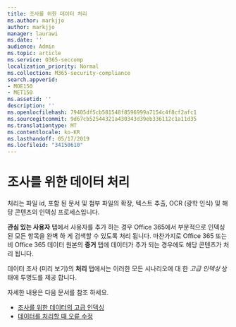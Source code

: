 ```yaml
---
title: 조사를 위한 데이터 처리
ms.author: markjjo
author: markjjo
manager: laurawi
ms.date: ''
audience: Admin
ms.topic: article
ms.service: O365-seccomp
localization_priority: Normal
ms.collection: M365-security-compliance
search.appverid:
- MOE150
- MET150
ms.assetid: ''
description: ''
ms.openlocfilehash: 79405df5cb581548f8596999a7154c4f8cf2afc1
ms.sourcegitcommit: 9d67cb52544321a430343d39eb336112c1a11d35
ms.translationtype: MT
ms.contentlocale: ko-KR
ms.lasthandoff: 05/17/2019
ms.locfileid: "34150610"
---
```

# <a name="process-data-for-an-investigation"></a>조사를 위한 데이터 처리

처리는 파일 id, 포함 된 문서 및 첨부 파일의 확장, 텍스트 추출, OCR (광학 인식) 및 해당 콘텐츠의 인덱싱 프로세스입니다.  

**관심 있는 사용자** 탭에서 사용자를 추가 하는 경우 Office 365에서 부분적으로 인덱싱된 모든 항목을 완벽 하 게 검색할 수 있도록 처리 됩니다.  마찬가지로 Office 365 또는 비 Office 365 데이터 원본의 **증거** 탭에 데이터가 추가 되는 경우에도 해당 콘텐츠가 처리 됩니다.

데이터 조사 (미리 보기)의 **처리** 탭에서는 이러한 모든 시나리오에 대 한 *고급 인덱싱* 상태에 투명도를 제공 합니다.

자세한 내용은 다음 문서를 참조 하세요.

- [조사를 위한 데이터의 고급 인덱싱](index-data-people-of-interest.md)
- [데이터를 처리할 때 오류 수정](error-remediation.md)
